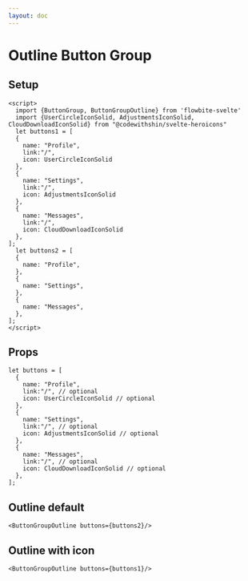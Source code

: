 ```yaml
---
layout: doc
---
```


<script>
  import {ButtonGroup, ButtonGroupOutline} from 'flowbite-svelte'
  import {UserCircleIconSolid, AdjustmentsIconSolid, CloudDownloadIconSolid} from "@codewithshin/svelte-heroicons"
  let buttons1 = [
  {
    name: "Profile",
    link:"/",
    icon: UserCircleIconSolid
  },
  {
    name: "Settings",
    link:"/",
    icon: AdjustmentsIconSolid
  },
  {
    name: "Messages",
    link:"/",
    icon: CloudDownloadIconSolid
  },
];
  let buttons2 = [
  {
    name: "Profile",
  },
  {
    name: "Settings",
  },
  {
    name: "Messages",
  },
];
</script>


<h1 class="text-3xl w-full text-gray-900 dark:text-white py-8">Outline Button Group</h1>

<h2 class="text-2xl w-full text-gray-900 dark:text-white py-8">Setup</h2>

```svelte
<script>
  import {ButtonGroup, ButtonGroupOutline} from 'flowbite-svelte'
  import {UserCircleIconSolid, AdjustmentsIconSolid, CloudDownloadIconSolid} from "@codewithshin/svelte-heroicons"
  let buttons1 = [
  {
    name: "Profile",
    link:"/",
    icon: UserCircleIconSolid
  },
  {
    name: "Settings",
    link:"/",
    icon: AdjustmentsIconSolid
  },
  {
    name: "Messages",
    link:"/",
    icon: CloudDownloadIconSolid
  },
];
  let buttons2 = [
  {
    name: "Profile",
  },
  {
    name: "Settings",
  },
  {
    name: "Messages",
  },
];
</script>
```

<h2 class="text-2xl w-full text-gray-900 dark:text-white py-8">Props</h2>

```svelte
let buttons = [
  {
    name: "Profile",
    link:"/", // optional
    icon: UserCircleIconSolid // optional
  },
  {
    name: "Settings",
    link:"/", // optional
    icon: AdjustmentsIconSolid // optional
  },
  {
    name: "Messages",
    link:"/", // optional
    icon: CloudDownloadIconSolid // optional
  },
];
```

<h2 class="text-2xl w-full dark:text-white py-8">Outline default</h2>

<div
  class="container flex flex-wrap justify-evenly rounded-xl my-4 mx-auto bg-gradient-to-r bg-white dark:bg-gray-900 border border-gray-200 dark:border-gray-700 p-2 sm:p-6">
  <ButtonGroupOutline buttons={buttons2}/>
</div>

```svelte
<ButtonGroupOutline buttons={buttons2}/>
```


<h2 class="text-2xl w-full dark:text-white py-8">Outline with icon</h2>

<div
  class="container flex flex-wrap justify-evenly rounded-xl my-4 mx-auto bg-gradient-to-r bg-white dark:bg-gray-900 border border-gray-200 dark:border-gray-700 p-2 sm:p-6">
  
<ButtonGroupOutline buttons={buttons1}/>
</div>

```svelte
<ButtonGroupOutline buttons={buttons1}/>
```

